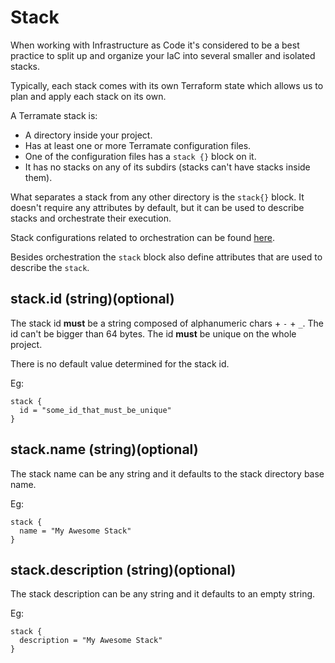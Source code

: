 # Stack

When working with Infrastructure as Code it's considered to be a best practice
to split up and organize your IaC into several smaller and isolated stacks.

Typically, each stack comes with its own Terraform state which allows us
to plan and apply each stack on its own.

A Terramate stack is:

* A directory inside your project.
* Has at least one or more Terramate configuration files.
* One of the configuration files has a `stack {}` block on it.
* It has no stacks on any of its subdirs (stacks can't have stacks inside them).

What separates a stack from any other directory is the `stack{}` block.
It doesn't require any attributes by default, but it can be used
to describe stacks and orchestrate their execution.

Stack configurations related to orchestration can be found [here](orchestration.md).

Besides orchestration the `stack` block also define attributes that are
used to describe the `stack`.

## stack.id (string)(optional)

The stack id **must** be a string composed of alphanumeric chars + `-` + `_`.
The id can't be bigger than 64 bytes. The id **must** be unique on the
whole project.

There is no default value determined for the stack id.

Eg:

```hcl
stack {
  id = "some_id_that_must_be_unique"
}
```

## stack.name (string)(optional)

The stack name can be any string and it defaults to the stack directory
base name.

Eg:

```hcl
stack {
  name = "My Awesome Stack"
}
```

## stack.description (string)(optional)

The stack description can be any string and it defaults to an empty string.

Eg:

```hcl
stack {
  description = "My Awesome Stack"
}
```
